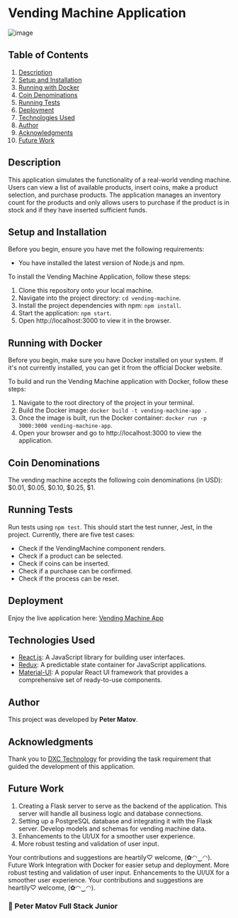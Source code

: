 # Vending Machine Application
![image](https://github.com/peter1998/vending-maschine/assets/19347046/4559992d-9551-4a07-81f6-bc57d66130f2)


## Table of Contents

1. [Description](#Description)
2. [Setup and Installation](#Setup-and-Installation)
3. [Running with Docker](#Running-with-Docker)
4. [Coin Denominations](#Coin-Denominations)
5. [Running Tests](#Running-Tests)
6. [Deployment](#Deployment)
7. [Technologies Used](#Technologies-Used)
8. [Author](#Author)
9. [Acknowledgments](#Acknowledgments)
10. [Future Work](#Future-Work)

## Description

This application simulates the functionality of a real-world vending machine. Users can view a list of available products, insert coins, make a product selection, and purchase products. The application manages an inventory count for the products and only allows users to purchase if the product is in stock and if they have inserted sufficient funds.

## Setup and Installation

Before you begin, ensure you have met the following requirements:

- You have installed the latest version of Node.js and npm.

To install the Vending Machine Application, follow these steps:

1. Clone this repository onto your local machine.
2. Navigate into the project directory: `cd vending-machine`.
3. Install the project dependencies with npm: `npm install`.
4. Start the application: `npm start`.
5. Open http://localhost:3000 to view it in the browser.

## Running with Docker

Before you begin, make sure you have Docker installed on your system. If it's not currently installed, you can get it from the official Docker website.

To build and run the Vending Machine application with Docker, follow these steps:

1. Navigate to the root directory of the project in your terminal.
2. Build the Docker image: `docker build -t vending-machine-app .`
3. Once the image is built, run the Docker container: `docker run -p 3000:3000 vending-machine-app`.
4. Open your browser and go to http://localhost:3000 to view the application.

## Coin Denominations

The vending machine accepts the following coin denominations (in USD): $0.01, $0.05, $0.10, $0.25, $1.

## Running Tests

Run tests using `npm test`. This should start the test runner, Jest, in the project. Currently, there are five test cases:

- Check if the VendingMachine component renders.
- Check if a product can be selected.
- Check if coins can be inserted.
- Check if a purchase can be confirmed.
- Check if the process can be reset.

## Deployment

Enjoy the live application here: [Vending Machine App](https://peter1998.github.io/vending-maschine/)

## Technologies Used

- [React.js](https://reactjs.org/): A JavaScript library for building user interfaces.
- [Redux](https://redux.js.org/): A predictable state container for JavaScript applications.
- [Material-UI](https://mui.com/): A popular React UI framework that provides a comprehensive set of ready-to-use components.

## Author

This project was developed by **Peter Matov**.

## Acknowledgments

Thank you to [DXC Technology](https://www.dxc.technology/) for providing the task requirement that guided the development of this application.

## Future Work

1. Creating a Flask server to serve as the backend of the application.
 This server will handle all business logic and database connections.
2. Setting up a PostgreSQL database and integrating it with the Flask server.
 Develop models and schemas for vending machine data.
3. Enhancements to the UI/UX for a smoother user experience.
4. More robust testing and validation of user input.

Your contributions and suggestions are heartily♡ welcome, (✿◠‿◠).
Future Work
Integration with Docker for easier setup and deployment.
More robust testing and validation of user input.
Enhancements to the UI/UX for a smoother user experience.
Your contributions and suggestions are heartily♡ welcome, (✿◠‿◠).

### 👤 Peter Matov Full Stack Junior

